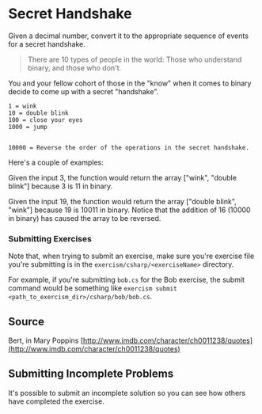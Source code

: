 # Secret Handshake

Given a decimal number, convert it to the appropriate sequence of events for a secret handshake.

> There are 10 types of people in the world: Those who understand
> binary, and those who don't.

You and your fellow cohort of those in the "know" when it comes to
binary decide to come up with a secret "handshake".

```
1 = wink
10 = double blink
100 = close your eyes
1000 = jump


10000 = Reverse the order of the operations in the secret handshake.
```

Here's a couple of examples:

Given the input 3, the function would return the array
["wink", "double blink"] because 3 is 11 in binary.

Given the input 19, the function would return the array
["double blink", "wink"] because 19 is 10011 in binary.
Notice that the addition of 16 (10000 in binary)
has caused the array to be reversed.

### Submitting Exercises

Note that, when trying to submit an exercise, make sure you're exercise file you're submitting is in the `exercism/csharp/<exerciseName>` directory.

For example, if you're submitting `bob.cs` for the Bob exercise, the submit command would be something like `exercism submit <path_to_exercism_dir>/csharp/bob/bob.cs`.

## Source

Bert, in Mary Poppins [http://www.imdb.com/character/ch0011238/quotes](http://www.imdb.com/character/ch0011238/quotes)

## Submitting Incomplete Problems
It's possible to submit an incomplete solution so you can see how others have completed the exercise.

